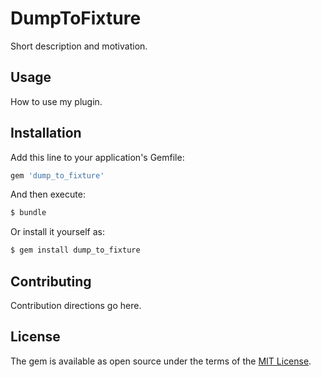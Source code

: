 # DumpToFixture
Short description and motivation.

## Usage
How to use my plugin.

## Installation
Add this line to your application's Gemfile:

```ruby
gem 'dump_to_fixture'
```

And then execute:
```bash
$ bundle
```

Or install it yourself as:
```bash
$ gem install dump_to_fixture
```

## Contributing
Contribution directions go here.

## License
The gem is available as open source under the terms of the [MIT License](https://opensource.org/licenses/MIT).
